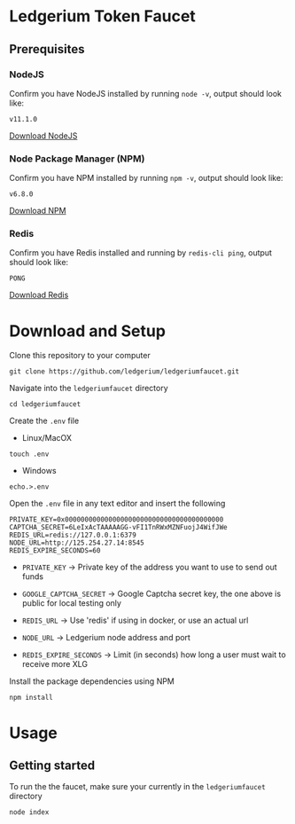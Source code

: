 # Ledgerium Token Faucet

## Prerequisites
### NodeJS
Confirm you have NodeJS installed by running `node -v`, output should look like:

```
v11.1.0
```

[Download NodeJS](https://nodejs.org/en/)

### Node Package Manager (NPM)
Confirm you have NPM installed by running `npm -v`, output should look like:

```
v6.8.0
```

[Download NPM](https://www.npmjs.com/get-npm)

### Redis
Confirm you have Redis installed and running by `redis-cli ping`, output should look like:

```
PONG
```

[Download Redis](https://redis.io/download)

# Download and Setup
Clone this repository to your computer
```
git clone https://github.com/ledgerium/ledgeriumfaucet.git
```

Navigate into the `ledgeriumfaucet` directory
```
cd ledgeriumfaucet
```

Create the `.env` file

* Linux/MacOX
```
touch .env
```
* Windows
```
echo.>.env
```
Open the `.env` file in any text editor and insert the following
```
PRIVATE_KEY=0x0000000000000000000000000000000000000000
CAPTCHA_SECRET=6LeIxAcTAAAAAGG-vFI1TnRWxMZNFuojJ4WifJWe
REDIS_URL=redis://127.0.0.1:6379
NODE_URL=http://125.254.27.14:8545
REDIS_EXPIRE_SECONDS=60
```

* `PRIVATE_KEY` -> Private key of the address you want to use to send out funds

* `GOOGLE_CAPTCHA_SECRET` -> Google Captcha secret key, the one above is public for local testing only

* `REDIS_URL` -> Use 'redis' if using in docker, or use an actual url

* `NODE_URL` -> Ledgerium node address and port

* `REDIS_EXPIRE_SECONDS` -> Limit (in seconds) how long a user must wait to receive more XLG



Install the package dependencies using NPM
```
npm install
```

# Usage

## Getting started

To run the the faucet, make sure your currently in the `ledgeriumfaucet` directory

```
node index
```
